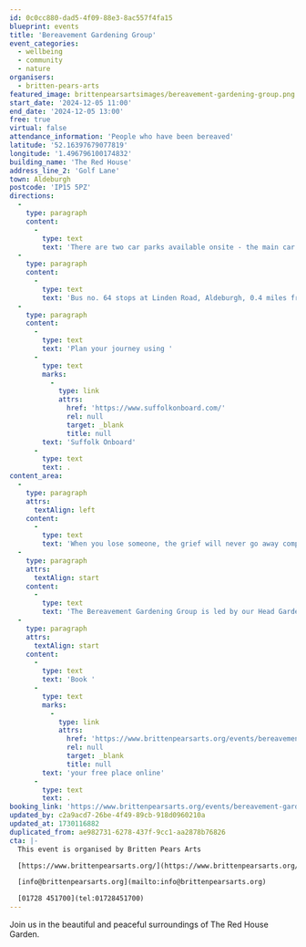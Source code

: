 ```yaml
---
id: 0c0cc880-dad5-4f09-88e3-8ac557f4fa15
blueprint: events
title: 'Bereavement Gardening Group'
event_categories:
  - wellbeing
  - community
  - nature
organisers:
  - britten-pears-arts
featured_image: brittenpearsartsimages/bereavement-gardening-group.png
start_date: '2024-12-05 11:00'
end_date: '2024-12-05 13:00'
free: true
virtual: false
attendance_information: 'People who have been bereaved'
latitude: '52.16397679077819'
longitude: '1.496796100174832'
building_name: 'The Red House'
address_line_2: 'Golf Lane'
town: Aldeburgh
postcode: 'IP15 5PZ'
directions:
  -
    type: paragraph
    content:
      -
        type: text
        text: 'There are two car parks available onsite - the main car park is via the main circular drive and the overflow car park is the next turning on the left. There is a disabled space in car park 2.'
  -
    type: paragraph
    content:
      -
        type: text
        text: 'Bus no. 64 stops at Linden Road, Aldeburgh, 0.4 miles from The Red House, running hourly to and from Saxmundham, Wickham Market, Woodbridge and Ipswich. '
  -
    type: paragraph
    content:
      -
        type: text
        text: 'Plan your journey using '
      -
        type: text
        marks:
          -
            type: link
            attrs:
              href: 'https://www.suffolkonboard.com/'
              rel: null
              target: _blank
              title: null
        text: 'Suffolk Onboard'
      -
        type: text
        text: .
content_area:
  -
    type: paragraph
    attrs:
      textAlign: left
    content:
      -
        type: text
        text: 'When you lose someone, the grief will never go away completely — but there are healthy ways to cope. Some people find that gardening as they grieve, can gently relieve some of the emotional and physical symptoms after the loss of a loved one. Gardening has many therapeutic benefits; it’s a sensory process of creating and healing, packed with colour, texture and fragrance, rain or shine. Gardens are both active to work and restful to sit in, helping us to relax and let go, taking a break away from our worries to breathe in nature.'
  -
    type: paragraph
    attrs:
      textAlign: start
    content:
      -
        type: text
        text: 'The Bereavement Gardening Group is led by our Head Gardener at The Red House and aims to support individuals by restoring peaceful connections with the rhythms and patterns of the lifecycle, it is an opportunity to connect with others who have been bereaved and get involved in garden maintenance work.'
  -
    type: paragraph
    attrs:
      textAlign: start
    content:
      -
        type: text
        text: 'Book '
      -
        type: text
        marks:
          -
            type: link
            attrs:
              href: 'https://www.brittenpearsarts.org/events/bereavement-gardening-group-at-the-red-house'
              rel: null
              target: _blank
              title: null
        text: 'your free place online'
      -
        type: text
        text: .
booking_link: 'https://www.brittenpearsarts.org/events/bereavement-gardening-group-at-the-red-house'
updated_by: c2a9acd7-26be-4f49-89cb-918d0960210a
updated_at: 1730116882
duplicated_from: ae982731-6278-437f-9cc1-aa2878b76826
cta: |-
  This event is organised by Britten Pears Arts

  [https://www.brittenpearsarts.org/](https://www.brittenpearsarts.org/)

  [info@brittenpearsarts.org](mailto:info@brittenpearsarts.org)

  [01728 451700](tel:01728451700)
---
```

Join us in the beautiful and peaceful surroundings of The Red House Garden.